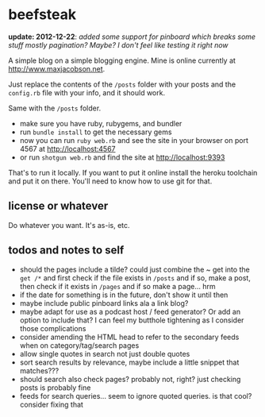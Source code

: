 # beefsteak

**update: 2012-12-22**: *added some support for pinboard which breaks some stuff mostly pagination? Maybe? I don't feel like testing it right now*

A simple blog on a simple blogging engine. Mine is online currently at <http://www.maxjacobson.net>.

Just replace the contents of the `/posts` folder with your posts and the `config.rb` file with your info, and it should work.

Same with the `/posts` folder.

* make sure you have ruby, rubygems, and bundler
* run `bundle install` to get the necessary gems
* now you can run `ruby web.rb` and see the site in your browser on port 4567 at <http://localhost:4567>
* or run `shotgun web.rb` and find the site at <http://localhost:9393>

That's to run it locally. If you want to put it online install the heroku toolchain and put it on there. You'll need to know how to use git for that.

## license or whatever

Do whatever you want. It's as-is, etc.

## todos and notes to self

* should the pages include a tilde? could just combine the ~ get into the `get /*` and first check if the file exists in `/posts` and if so, make a post, then check if it exists in `/pages` and if so make a page... hrm
* if the date for something is in the future, don't show it until then
* maybe include public pinboard links ala a link blog?
* maybe adapt for use as a podcast host / feed generator? Or add an option to include that? I can feel my butthole tightening as I consider those complications
* consider amending the HTML head to refer to the secondary feeds when on category/tag/search pages
* allow single quotes in search not just double quotes
* sort search results by relevance, maybe include a little snippet that matches???
* should search also check pages? probably not, right? just checking posts is probably fine
* feeds for search queries... seem to ignore quoted queries. is that cool? consider fixing that
